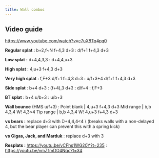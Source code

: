 ```yaml
---
title: Wall combos
---
```


## Video guide
<https://www.youtube.com/watch?v=c7uX8Tq4pq0>

**Regular splat**
: b+2,f\~N f+4,3 d+3
: d/f+1 f+4,3 d+3

**Low splat**
: d+4,4,3,3
: d+4,4,u+3

**High splat**
: 4,u+3 f+4,3 d+3

**Very high splat**
: f,F+3 d/f+1 f+4,3 d+3
: u/f+3+4 d/f+1 f+4,3 d+3

**Side splat**
: b+4 d+3
: (f+4),3 d+3
: d/f+4
: f,F+3

**BT splat**
: b+4 u/b+3
: u/b+3

**Wall bounce** (HMS u/f+3) <!-- https://discordapp.com/channels/361852916203651074/362381291905351692/621329604703158272 -->
: Point blank | 4,u+3 f+4,3 d+3
  Mid range | b,b 4,3,4 W! 4,3&lt;4
  Tip range | b,b 4,3,4 W! 4,u+3 f+4,3 d+3

**vs bears**
: replace d+3 with D+4,4,4&lt;4 \\
(breaks walls with a non-delayed 4, but the bear player can prevent this with a spring kick)

**vs Gigas, Jack, and Marduk**
: replace d+3 with 3

**Resplats**
: <https://youtu.be/vCFhs1WG20Y?t=235>
: <https://youtu.be/vmZ1mDO4Nqc?t=34>
